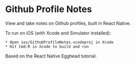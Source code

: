 # Github Profile Notes

View and take notes on Github profiles, built in React Native.

To run on iOS (with Xcode and Simulator installed):

```
* Open ios/GithubProfileNotes.xcodeproj in Xcode
* Hit Cmd-R in Xcode to build and run
```

Based on the React Native Egghead tutorial.
